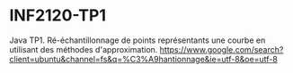 # INF2120-TP1
Java TP1. Ré-échantillonnage de points représentants une courbe en utilisant des méthodes d'approximation.
https://www.google.com/search?client=ubuntu&channel=fs&q=%C3%A9hantionnage&ie=utf-8&oe=utf-8
